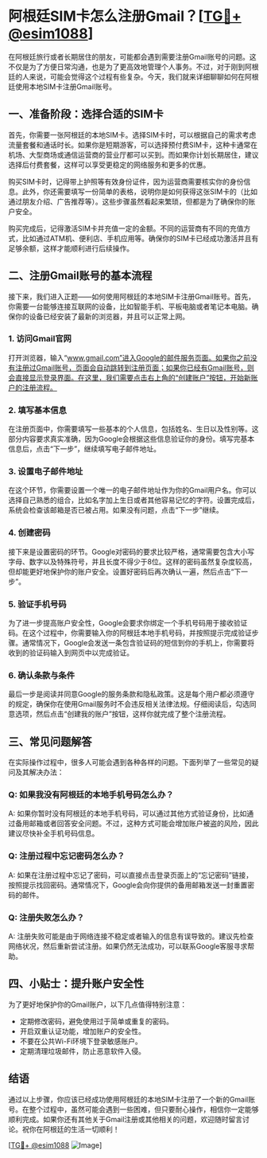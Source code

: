 # 阿根廷SIM卡怎么注册Gmail？[[TG💪+ @esim1088](https://t.me/s/esim1088)]

在阿根廷旅行或者长期居住的朋友，可能都会遇到需要注册Gmail账号的问题。这不仅是为了方便日常沟通，也是为了更高效地管理个人事务。不过，对于刚到阿根廷的人来说，可能会觉得这个过程有些复杂。今天，我们就来详细聊聊如何在阿根廷使用本地SIM卡注册Gmail账号。

## 一、准备阶段：选择合适的SIM卡

首先，你需要一张阿根廷的本地SIM卡。选择SIM卡时，可以根据自己的需求考虑流量套餐和通话时长。如果你是短期游客，可以选择预付费SIM卡，这种卡通常在机场、大型商场或通信运营商的营业厅都可以买到。而如果你计划长期居住，建议选择后付费套餐，这样可以享受更稳定的网络服务和更多的优惠。

购买SIM卡时，记得带上护照等有效身份证件，因为运营商需要核实你的身份信息。此外，你还需要填写一份简单的表格，说明你是如何获得这张SIM卡的（比如通过朋友介绍、广告推荐等）。这些步骤虽然看起来繁琐，但都是为了确保你的账户安全。

购买完成后，记得激活SIM卡并充值一定的金额。不同的运营商有不同的充值方式，比如通过ATM机、便利店、手机应用等。确保你的SIM卡已经成功激活并且有足够余额，这样才能顺利进行后续操作。

## 二、注册Gmail账号的基本流程

接下来，我们进入正题——如何使用阿根廷的本地SIM卡注册Gmail账号。首先，你需要一台能够连接互联网的设备，比如智能手机、平板电脑或者笔记本电脑。确保你的设备已经安装了最新的浏览器，并且可以正常上网。

### 1. 访问Gmail官网

打开浏览器，输入“www.gmail.com”进入Google的邮件服务页面。如果你之前没有注册过Gmail账号，页面会自动跳转到注册页面；如果你已经有Gmail账号，则会直接显示登录界面。在这里，我们需要点击右上角的“创建账户”按钮，开始新账户的注册流程。

### 2. 填写基本信息

在注册页面中，你需要填写一些基本的个人信息，包括姓名、生日以及性别等。这部分内容要求真实准确，因为Google会根据这些信息验证你的身份。填写完基本信息后，点击“下一步”，继续填写电子邮件地址。

### 3. 设置电子邮件地址

在这个环节，你需要设置一个唯一的电子邮件地址作为你的Gmail用户名。你可以选择自己熟悉的组合，比如名字加上生日或者其他容易记忆的字符。设置完成后，系统会检查该邮箱是否已被占用。如果没有问题，点击“下一步”继续。

### 4. 创建密码

接下来是设置密码的环节。Google对密码的要求比较严格，通常需要包含大小写字母、数字以及特殊符号，并且长度不得少于8位。这样的密码虽然复杂度较高，但却能更好地保护你的账户安全。设置好密码后再次确认一遍，然后点击“下一步”。

### 5. 验证手机号码

为了进一步提高账户安全性，Google会要求你绑定一个手机号码用于接收验证码。在这个过程中，你需要输入你的阿根廷本地手机号码，并按照提示完成验证步骤。通常情况下，Google会发送一条包含验证码的短信到你的手机上，你需要将收到的验证码输入到网页中以完成验证。

### 6. 确认条款与条件

最后一步是阅读并同意Google的服务条款和隐私政策。这是每个用户都必须遵守的规定，确保你在使用Gmail服务时不会违反相关法律法规。仔细阅读后，勾选同意选项，然后点击“创建我的账户”按钮，这样你就完成了整个注册流程。

## 三、常见问题解答

在实际操作过程中，很多人可能会遇到各种各样的问题。下面列举了一些常见的疑问及其解决办法：

### Q: 如果我没有阿根廷的本地手机号码怎么办？

A: 如果你暂时没有阿根廷的本地手机号码，可以通过其他方式验证身份，比如通过备用邮箱或者回答安全问题。不过，这种方式可能会增加账户被盗的风险，因此建议尽快补全手机号码信息。

### Q: 注册过程中忘记密码怎么办？

A: 如果在注册过程中忘记了密码，可以直接点击登录页面上的“忘记密码”链接，按照提示找回密码。通常情况下，Google会向你提供的备用邮箱发送一封重置密码的邮件。

### Q: 注册失败怎么办？

A: 注册失败可能是由于网络连接不稳定或者输入的信息有误导致的。建议先检查网络状况，然后重新尝试注册。如果仍然无法成功，可以联系Google客服寻求帮助。

## 四、小贴士：提升账户安全性

为了更好地保护你的Gmail账户，以下几点值得特别注意：

- 定期修改密码，避免使用过于简单或重复的密码。
- 开启双重认证功能，增加账户的安全性。
- 不要在公共Wi-Fi环境下登录敏感账户。
- 定期清理垃圾邮件，防止恶意软件入侵。

## 结语

通过以上步骤，你应该已经成功使用阿根廷的本地SIM卡注册了一个新的Gmail账号。在整个过程中，虽然可能会遇到一些困难，但只要耐心操作，相信你一定能够顺利完成。如果你还有其他关于Gmail注册或其他相关的问题，欢迎随时留言讨论。祝你在阿根廷的生活一切顺利！

[[TG💪+ @esim1088](https://t.me/s/esim1088) ![Image](https://i.postimg.cc/4NQfJmqS/Snipaste-2025-05-13-00-14-12.png)]